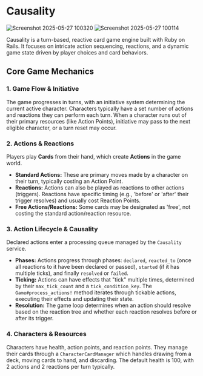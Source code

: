# Causality

![Screenshot 2025-05-27 100320](https://github.com/user-attachments/assets/a68baa07-6f37-4d47-ab13-455537536167)
![Screenshot 2025-05-27 100114](https://github.com/user-attachments/assets/9d2ecd0c-2106-4853-8ce5-ab52a66d1d7d)

Causality is a turn-based, reactive card game engine built with Ruby on Rails. It focuses on intricate action sequencing, reactions, and a dynamic game state driven by player choices and card behaviors.

## Core Game Mechanics

### 1. Game Flow & Initiative
The game progresses in turns, with an initiative system determining the current active character. Characters typically have a set number of actions and reactions they can perform each turn. When a character runs out of their primary resources (like Action Points), initiative may pass to the next eligible character, or a turn reset may occur.

### 2. Actions & Reactions
Players play **Cards** from their hand, which create **Actions** in the game world.
* **Standard Actions:** These are primary moves made by a character on their turn, typically costing an Action Point.
* **Reactions:** Actions can also be played as reactions to other actions (triggers). Reactions have specific timing (e.g., 'before' or 'after' their trigger resolves) and usually cost Reaction Points.
* **Free Actions/Reactions:** Some cards may be designated as 'free', not costing the standard action/reaction resource.

### 3. Action Lifecycle & Causality
Declared actions enter a processing queue managed by the `Causality` service.
* **Phases:** Actions progress through phases: `declared`, `reacted_to` (once all reactions to it have been declared or passed), `started` (if it has multiple ticks), and finally `resolved` or `failed`.
* **Ticking:** Actions can have effects that "tick" multiple times, determined by their `max_tick_count` and a `tick_condition_key`. The `Game#process_actions!` method iterates through tickable actions, executing their effects and updating their state.
* **Resolution:** The game loop determines when an action should resolve based on the reaction tree and whether each reaction resolves before or after its trigger.

### 4. Characters & Resources
Characters have health, action points, and reaction points. They manage their cards through a `CharacterCardManager` which handles drawing from a deck, moving cards to hand, and discarding. The default health is 100, with 2 actions and 2 reactions per turn typically.
